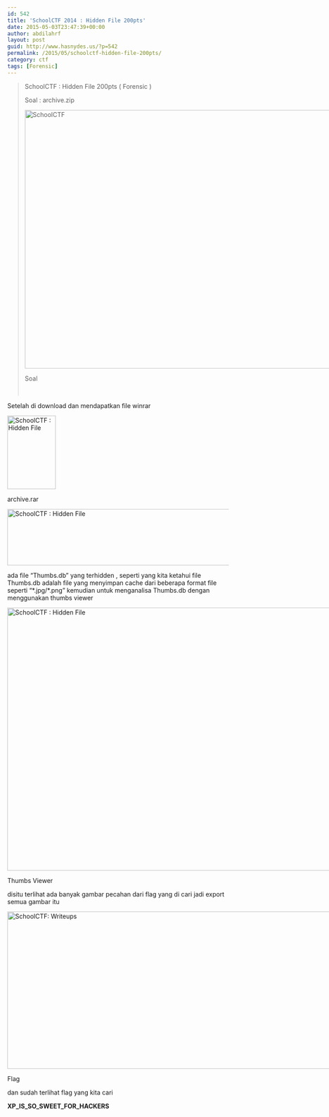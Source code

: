 ```yaml
---
id: 542
title: 'SchoolCTF 2014 : Hidden File 200pts'
date: 2015-05-03T23:47:39+00:00
author: abdilahrf
layout: post
guid: http://www.hasnydes.us/?p=542
permalink: /2015/05/schoolctf-hidden-file-200pts/
category: ctf
tags: [Forensic]
---
```

> SchoolCTF : Hidden File 200pts ( Forensic )
> 
> Soal : archive.zip
> 
> <div style="width: 931px" class="wp-caption aligncenter">
>   <img class="" src="http://school-ctf.org/files/eng_d57d2fcf49801b8156b08a4cebb3fdc44c11466f.png" alt="SchoolCTF" width="921" height="587" />
>   
>   <p class="wp-caption-text">
>     Soal
>   </p>
> </div>
> 
> &nbsp;

Setelah di download dan mendapatkan file winrar<!--more-->

<div id="attachment_543" style="width: 120px" class="wp-caption aligncenter">
  <a href="http://abdilahrf.github.io/images/2015/05/soal.png"><img class="size-full wp-image-543" src="http://abdilahrf.github.io/images/2015/05/soal.png" alt="SchoolCTF : Hidden File" width="110" height="167" /></a>
  
  <p class="wp-caption-text">
    archive.rar
  </p>
</div>

[<img class="aligncenter size-full wp-image-544" src="http://abdilahrf.github.io/images/2015/05/hasilextract.png" alt="SchoolCTF : Hidden File" width="767" height="128" />](http://abdilahrf.github.io/images/2015/05/hasilextract.png)

ada file &#8220;Thumbs.db&#8221; yang terhidden , seperti yang kita ketahui file Thumbs.db adalah file yang menyimpan cache dari beberapa format file seperti &#8220;\*.jpg/\*.png&#8221; kemudian untuk menganalisa Thumbs.db dengan menggunakan thumbs viewer

<div id="attachment_545" style="width: 830px" class="wp-caption aligncenter">
  <a href="http://abdilahrf.github.io/images/2015/05/thumbsviewer.png"><img class="size-full wp-image-545" src="http://abdilahrf.github.io/images/2015/05/thumbsviewer.png" alt="SchoolCTF : Hidden File" width="820" height="597" /></a>
  
  <p class="wp-caption-text">
    Thumbs Viewer
  </p>
</div>

disitu terlihat ada banyak gambar pecahan dari flag yang di cari jadi export semua gambar itu

<div id="attachment_546" style="width: 1192px" class="wp-caption aligncenter">
  <a href="http://abdilahrf.github.io/images/2015/05/flag.png"><img class="size-full wp-image-546" src="http://abdilahrf.github.io/images/2015/05/flag.png" alt="SchoolCTF: Writeups" width="1182" height="357" /></a>
  
  <p class="wp-caption-text">
    Flag
  </p>
</div>

dan sudah terlihat flag yang kita cari

**XP\_IS\_SO\_SWEET\_FOR_HACKERS**